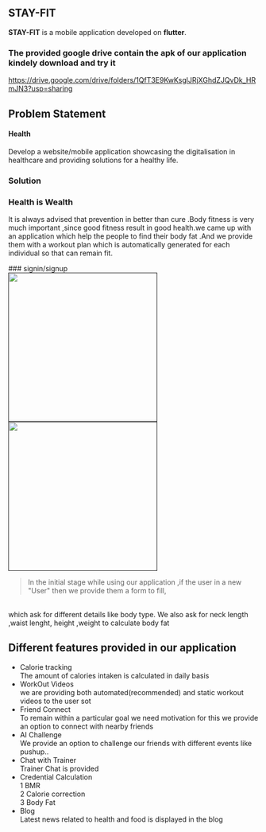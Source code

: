 ## **STAY-FIT**

**STAY-FIT** is a mobile application developed on **flutter**.

### The provided google drive contain the apk of our application kindely download and try it
https://drive.google.com/drive/folders/1QfT3E9KwKsglJRjXGhdZJQvDk_HRmJN3?usp=sharing


## Problem Statement

####    Health
Develop a website/mobile application showcasing the digitalisation in healthcare and providing solutions for a healthy life.

### Solution

### Health is Wealth
<p>
  It is always advised that prevention in better than cure .Body fitness is very much important ,since good fitness result in good 
  health.we came up with an application which help the people to find their body fat .And we provide them with a workout plan which
  is automatically generated for each individual so that can remain fit.<br>
  
</p>
### signin/signup <br>
<a href><img src="https://user-images.githubusercontent.com/60638195/168207876-9494793f-19d7-44d2-893e-16437dc2ca81.jpg"  height="300"></a>
<a href><img style="left-padding:9px" src="https://user-images.githubusercontent.com/60638195/168207866-8388655f-1e7d-41de-a352-9b68d9a6b2bb.jpg"  height="300"></a>

> In the initial stage while using our application ,if the user in a new "User" then we provide them a form to fill,
  <br>
  which ask for different details like body type. We also ask for neck length ,waist lenght, height ,weight to calculate body fat<br>
 
  
## Different features provided in our application
- Calorie tracking<br>
      The amount of calories intaken is calculated in daily basis
- WorkOut Videos<br>
      we are providing both automated(recommended) and static workout videos to the user sot 
- Friend Connect<br>
      To remain within a particular goal we need motivation for this we provide an option to connect with nearby friends
- AI Challenge<br>
      We provide an option to challenge our friends with different events like pushup..
- Chat with Trainer<br>
      Trainer Chat is provided
- Credential Calculation<br>
      1 BMR<br>
      2 Calorie correction<br>
      3 Body Fat<br>
- Blog<br>
      Latest news related to health and food is displayed in the blog


